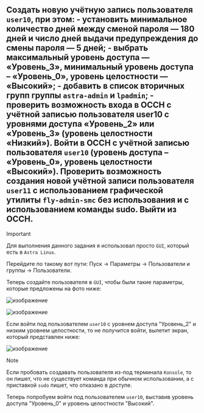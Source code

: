 ## Создать новую учётную запись пользователя `user10`, при этом: - установить минимальное количество дней между сменой пароля — 180 дней и число дней выдачи предупреждения до смены пароля — 5 дней; - выбрать максимальный уровень доступа — «Уровень_3», минимальный уровень доступа – «Уровень_0», уровень целостности — «Высокий»; - добавить в список вторичных групп группы `astra-admin` и `lpadmin`; - проверить возможность входа в ОССН с учётной записью пользователя user10 с уровнями доступа «Уровень_2» или «Уровень_3» (уровень целостности «Низкий»). Войти в ОССН с учётной записью пользователя `user10` (уровень доступа – «Уровень_0», уровень целостности «Высокий»). Проверить возможность создания новой учётной записи пользователя `user11` с использованием графической утилиты `fly-admin-smc` без использования и с использованием команды sudo. Выйти из ОССН.

> [!IMPORTANT]
> Для выполнения данного задания я использовал просто `GUI`, который есть в `Astra Linux`. 

Перейдите по такому вот пути: Пуск -> Параметры -> Пользователи и группы -> Пользователи. 

Теперь создайте пользователя в `GUI`, чтобы были такие параметры, которые предложены на фото ниже:

![изображение](https://github.com/user-attachments/assets/ecdebfea-363a-4106-9e9e-c5f061a16086)

![изображение](https://github.com/user-attachments/assets/1066ec20-bade-4d15-bd01-9eef8b8bc26f)

Если войти под пользователем `user10` с уровнем доступа "Уровень_2" и низким уровнем целостности, то не получится войти, вылетит экран, который представлен ниже: 

![изображение](https://github.com/user-attachments/assets/b47a5a62-b17e-4118-9831-b133e6331743)

> [!NOTE]
> Если пробовать создавать пользователя из-под терминала `Konsole`, то он пишет, что не существует команда при обычном использовании, а с приставкой `sudo` пишет, что отказано в доступе. 

Теперь попробуем войти под пользователем `user10`, выставив уровень доступа "Уровень_0" и уровень целостности "Высокий". 

